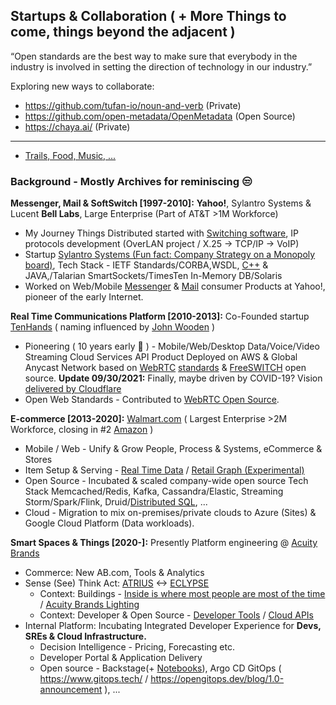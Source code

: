 ## Startups & Collaboration ( + More Things to come, things beyond the adjacent )

“Open standards are the best way to make sure that everybody in the industry is involved in setting the direction of technology in our industry.”

Exploring new ways to collaborate:
- https://github.com/tufan-io/noun-and-verb (Private)
- https://github.com/open-metadata/OpenMetadata (Open Source)
- https://chaya.ai/ (Private)

---

- [Trails, Food, Music, ...](https://github.com/ankumar/Fun-Stuff) 

### Background - Mostly Archives for reminiscing :unamused:

**Messenger, Mail & SoftSwitch [1997-2010]:** **Yahoo!**, Sylantro Systems & Lucent **Bell Labs**, Large Enterprise (Part of AT&T >1M Workforce)
* My Journey Things Distributed started with [Switching software](https://freeswitch.org/confluence/display/FREESWITCH/Glossary#Glossary-Softswitch), IP protocols development (OverLAN project / X.25 -> TCP/IP -> VoIP)
* Startup [Sylantro Systems (Fun fact: Company Strategy on a Monopoly board)](https://www.networkworld.com/article/2272062/broadsoft-acquires-sylantro-as-voip-market-consolidates.html), Tech Stack - IETF Standards/CORBA,WSDL, [C++](https://awesomecpp.com/) & JAVA,/Talarian SmartSockets/TimesTen In-Memory DB/Solaris
* Worked on Web/Mobile [Messenger](https://en.wikipedia.org/wiki/Yahoo!_Messenger) & [Mail](https://en.wikipedia.org/wiki/Yahoo!_Mail) consumer Products at Yahoo!, pioneer of the early Internet.

**Real Time Communications Platform [2010-2013]:** Co-Founded startup [TenHands](https://twitter.com/an1kumar/status/277200713728274433?s=20) ( naming influenced by [John Wooden](https://en.wikipedia.org/wiki/John_Wooden) )
* Pioneering ( 10 years early :thought_balloon:  ) - Mobile/Web/Desktop Data/Voice/Video Streaming Cloud Services API Product Deployed on AWS & Global Anycast Network based on [WebRTC](https://queue.acm.org/detail.cfm?id=3457587) [standards](https://twitter.com/ietf/status/1354071004058951682) & [FreeSWITCH](https://freeswitch.org/) open source. **Update 09/30/2021:** Finally, maybe driven by COVID-19? Vision [delivered by Cloudflare](https://blog.cloudflare.com/announcing-our-real-time-communications-platform/)
* Open Web Standards - Contributed to [WebRTC Open Source](https://chromium.googlesource.com/external/webrtc/+/master/AUTHORS#23).

**E-commerce [2013-2020]:** [Walmart.com](https://www.walmart.com/) ( Largest Enterprise >2M Workforce, closing in #2 [Amazon](https://en.wikipedia.org/wiki/List_of_largest_United_States%E2%80%93based_employers_globally) )
* Mobile / Web - Unify & Grow People, Process & Systems, eCommerce & Stores 
* Item Setup & Serving - [Real Time Data](https://www.confluent.io/blog/apache-kafka-item-setup/) / [Retail Graph (Experimental)](https://medium.com/walmartlabs/retail-graph-walmarts-product-knowledge-graph-6ef7357963bc)
* Open Source - Incubated & scaled company-wide open source Tech Stack Memcached/Redis, Kafka, Cassandra/Elastic, Streaming Storm/Spark/Flink, Druid/[Distributed SQL](https://blog.starburstdata.com/prestosql-becomes-trino), ...
* Cloud - Migration to mix on-premises/private clouds to Azure (Sites) & Google Cloud Platform (Data workloads).
 
 **Smart Spaces & Things [2020-]:** Presently Platform engineering @ [Acuity Brands](https://www.acuitybrands.com/)
* Commerce: New AB.com, Tools & Analytics
* Sense (See) Think Act: [ATRIUS](https://atrius.com/why-atrius) <-> [ECLYPSE](https://www.distech-controls.com/eclypse)
  * Context: Buildings - [Inside is where most people are most of the time](https://www.drawdown.org/sectors/buildings) / [Acuity Brands
Lighting](https://www.acuitybrands.com/who-we-are/acuity-brands-lighting)
  * Context: Developer & Open Source - [Developer Tools](https://developer.distech-controls.com/) / [Cloud APIs](https://github.com/DistechControls/CloudRelay)
* Internal Platform: Incubating Integrated Developer Experience for **Devs, SREs & Cloud Infrastructure.**
  * Decision Intelligence - Pricing, Forecasting etc.
  * Developer Portal & Application Delivery  
  * Open source - Backstage(+ [Notebooks](https://jupyter.org/)), Argo CD GitOps ( https://www.gitops.tech/ / https://opengitops.dev/blog/1.0-announcement ), ...
  
<!--
**ankumar/ankumar** is a ✨ _special_ ✨ repository because its `README.md` (this file) appears on your GitHub profile.

Here are some ideas to get you started:

- 🔭 I’m currently working on ...
- 🌱 I’m currently learning ...
- 👯 I’m looking to collaborate on ...
- 🤔 I’m looking for help with ...
- 💬 Ask me about ...
- 📫 How to reach me: ...
- 😄 Pronouns: ...
- ⚡ Fun fact: ...
-->
